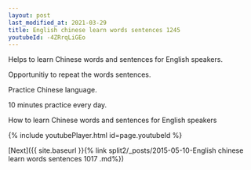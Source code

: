 ```yaml
---
layout: post
last_modified_at: 2021-03-29
title: English chinese learn words sentences 1245 
youtubeId: -4ZRrqLiGEo
---
```

 
 
Helps to learn Chinese words and sentences for English speakers.

Opportunitiy to repeat the words sentences. 

Practice Chinese language. 
 
10 minutes practice every day. 
 
How to learn Chinese words and sentences for English speakers 
 
{% include youtubePlayer.html id=page.youtubeId %}
 
 
[Next]({{ site.baseurl }}{% link  split2/_posts/2015-05-10-English chinese learn words sentences 1017 .md%})
 
